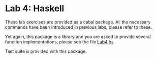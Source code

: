 Lab 4: Haskell
======================================

These lab exercises are provided as a cabal package. All the necessary commands
have been introduced in previous labs, please refer to these.

Yet again, this package is a library and you are asked to provide several
function implementations, please see the file [Lab4.hs](./src/Lab4.hs).

Test suite is provided with this package.


